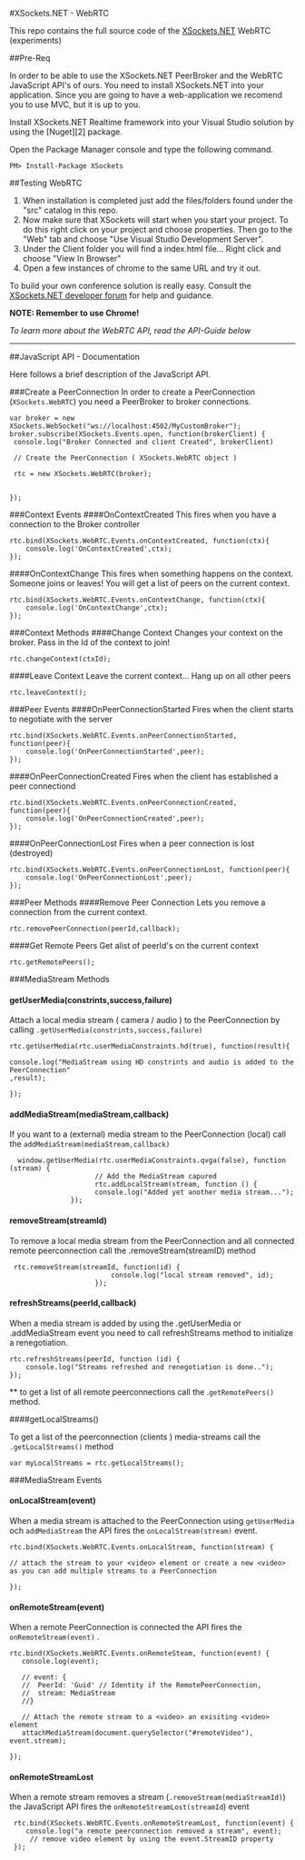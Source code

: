 


#XSockets.NET - WebRTC

This repo contains the full source code of the [XSockets.NET][1]  WebRTC (experiments)

##Pre-Req

In order to be able to use the XSockets.NET PeerBroker and the WebRTC JavaScript API's of ours. You need to install XSockets.NET into your application. Since you are going to have a web-application we recomend you to use MVC, but it is up to you.

Install XSockets.NET Realtime framework into your Visual Studio solution by using the [Nuget][2] package. 

Open the Package Manager console and type the following command.

    PM> Install-Package XSockets

##Testing WebRTC

 1. When installation is completed just add the files/folders found under the "src" catalog in this repo.
 2. Now make sure that XSockets will start when you start your project. To do this right click on your project and choose properties. Then go to the "Web" tab and choose "Use Visual Studio Development Server".
 3. Under the Client folder you will find a index.html file... Right click and choose "View In Browser"
 4. Open a few instances of chrome to the same URL and try it out.

To build your own conference solution is really easy. Consult the [XSockets.NET developer forum][1] for help and guidance.

**NOTE: Remember to use Chrome!** 

*To learn more about the WebRTC API, read the API-Guide below*

----------


  [1]: https://groups.google.com/forum/?hl=en#!forum/xsocketsgroup
  
##JavaScript API - Documentation

Here follows a brief description of the JavaScript API. 

###Create a PeerConnection
In order to create a PeerConnection (`XSockets.WebRTC`) you need a PeerBroker to broker connections.

    var broker = new XSockets.WebSocket("ws://localhost:4502/MyCustomBroker");
    broker.subscribe(XSockets.Events.open, function(brokerClient) {
     console.log("Broker Connected and client Created", brokerClient)
     
     // Create the PeerConnection ( XSockets.WebRTC object )
     
     rtc = new XSockets.WebRTC(broker);
    
     
    });
    
###Context Events
####OnContextCreated
This fires when you have a connection to the Broker controller

    rtc.bind(XSockets.WebRTC.Events.onContextCreated, function(ctx){
        console.log('OnContextCreated',ctx);
    });

####OnContextChange
This fires when something happens on the context. Someone joins or leaves! You will get a list of peers on the current context.

    rtc.bind(XSockets.WebRTC.Events.onContextChange, function(ctx){
        console.log('OnContextChange',ctx);
    });
###Context Methods
####Change Context
Changes your context on the broker. Pass in the Id of the context to join!

    rtc.changeContext(ctxId);
    
####Leave Context
Leave the current context... Hang up on all other peers
    
    rtc.leaveContext();

###Peer Events
####OnPeerConnectionStarted
Fires when the client starts to negotiate with the server

    rtc.bind(XSockets.WebRTC.Events.onPeerConnectionStarted, function(peer){
        console.log('OnPeerConnectionStarted',peer);
    });

####OnPeerConnectionCreated
Fires when the client has established a peer connectiond

    rtc.bind(XSockets.WebRTC.Events.onPeerConnectionCreated, function(peer){
        console.log('OnPeerConnectionCreated',peer);
    });

####OnPeerConnectionLost
Fires when a peer connection is lost (destroyed)

    rtc.bind(XSockets.WebRTC.Events.onPeerConnectionLost, function(peer){
        console.log('OnPeerConnectionLost',peer);
    });

###Peer Methods
####Remove Peer Connection
Lets you remove a connection from the current context.

    rtc.removePeerConnection(peerId,callback);
    
####Get Remote Peers
Get alist of peerId's on the current context
    
    rtc.getRemotePeers();
    
###MediaStream Methods
#### getUserMedia(constrints,success,failure)
Attach a local media stream ( camera / audio ) to the PeerConnection by calling `.getUserMedia(constrints,success,failure)`

    rtc.getUserMedia(rtc.userMediaConstraints.hd(true), function(result){
    
    console.log("MediaStream using HD constrints and audio is added to the PeerConnection"
    ,result);
    
    });

#### addMediaStream(mediaStream,callback)
If you want to a (external) media stream to the PeerConnection (local) call the `addMediaStream(mediaStream,callback)`

      window.getUserMedia(rtc.userMediaConstraints.qvga(false), function (stream) {
                         // Add the MediaStream capured
                         rtc.addLocalStream(stream, function () {
                         console.log("Added yet another media stream...");
                   });

#### removeStream(streamId)

To remove a local media stream from the PeerConnection and all connected remote peerconnection call the .removeStream(streamID) method

     rtc.removeStream(streamId, function(id) {
                             console.log("local stream removed", id);
                         });

#### refreshStreams(peerId,callback)

When a media stream is added by using the .getUserMedia or .addMediaStream event you need to call refreshStreams method to initialize a renegotiation.

    rtc.refreshStreams(peerId, function (id) {
        console.log("Streams refreshed and renegotiation is done..");
    });

** to get a list of all remote peerconnections call the .`getRemotePeers()` method.

####getLocalStreams()

To get a list of the peerconnection (clients ) media-streams call the `.getLocalStreams()` method

    var myLocalStreams = rtc.getLocalStreams();

###MediaStream Events
#### onLocalStream(event)

When a media stream is attached to the PeerConnection using `getUserMedia` och `addMediaStream` the API fires the `onLocalStream(stream)` event.

    rtc.bind(XSockets.WebRTC.Events.onLocalStream, function(stream) {
    
    // attach the stream to your <video> element or create a new <video> as you can add multiple streams to a PeerConnection
    
    });

#### onRemoteStream(event)

When a remote PeerConnection is connected the API fires the `onRemoteStream(event)` .

    rtc.bind(XSockets.WebRTC.Events.onRemoteSteam, function(event) {
       console.log(event);
       
       // event: {
       //  PeerId: 'Guid' // Identity if the RemotePeerConnection,
       //  stream: MediaStream
       //}
       
       // Attach the remote stream to a <video> an exisiting <video> element
       attachMediaStream(document.querySelector("#remoteVideo"), event.stream);
       
    });

#### onRemoteStreamLost

When a remote stream removes a stream (`.removeStream(mediaStreamId)`) the JavaScript API fires the `onRemoteStreamLost(streamId`) event

     rtc.bind(XSockets.WebRTC.Events.onRemoteStreamLost, function(event) {
        console.log("a remote peerconnection removed a stream", event);
         // remove video element by using the event.StreamID property
     });
